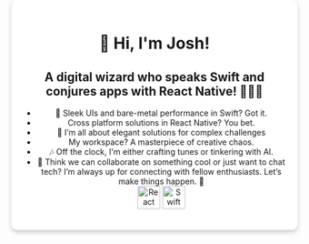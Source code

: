 <div align="center">
  <div style="background: white; border-radius: 10px; box-shadow: 0 4px 8px 0 rgba(0,0,0,0.2); max-width: 600px; margin: -50px auto; padding: 20px;">
    <h1>👋 Hi, I'm Josh!</h1>
    <h2>A digital wizard who speaks Swift and conjures apps with React Native! 🧙‍♂️✨</h2>
    <ul>
      <li>
        📱 Sleek UIs and bare-metal performance in Swift? Got it. 
      </li>
      <li>
        Cross platform solutions in React Native? You bet.
      </li>
      <li>
        🔧 I’m all about elegant solutions for complex challenges
      </li>
      <li>
        My workspace? A masterpiece of creative chaos.
      </li>
      <li>
        🎶 Off the clock, I'm either crafting tunes or tinkering with AI.
      </li>
      <li>
        🤝 Think we can collaborate on something cool or just want to chat tech? I’m always up for connecting with fellow enthusiasts. Let’s make things happen. 🚀
      </li>
        <img src="https://www.google.com/url?sa=i&url=https%3A%2F%2Fen.wikipedia.org%2Fwiki%2FReact_Native&psig=AOvVaw3copxJMqvXZ2krubWZoZrY&ust=1704835178036000&source=images&cd=vfe&opi=89978449&ved=0CBIQjRxqFwoTCJiV3YvczoMDFQAAAAAdAAAAABAI" alt="React Native" width="40" height="40"/>
      <img src="https://www.google.com/url?sa=i&url=https%3A%2F%2Fwww.iconfinder.com%2Ficons%2F4202060%2Fswift_logo_social_social_media_icon&psig=AOvVaw1Zzbv3he5PBuKjc1gb-Pod&ust=1704835200312000&source=images&cd=vfe&opi=89978449&ved=0CBIQjRxqFwoTCMDnuJbczoMDFQAAAAAdAAAAABAD" alt="Swift" width="40" height="40"/>
  </div>
</div>
